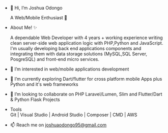 - 👋 Hi, I’m Joshua Odongo

    A Web/Mobile  Enthusiast 🚀

- About Me! ✨
     
  A dependable Web Developer with 4 years + working experience writing clean server-side web application logic with PHP,Python and JavaScript.                        
  I'm usually developing back end applications components and integrating them with data storage solutions (MySQL,SQL Server, PosgreSQL) and front-end micro services.
     
- 👀 I’m interested in web/mobile applications development 
- 🌱 I’m currently exploring Dart/flutter for cross platform mobile Apps plus Python and it's web frameworks
- 💞️ I’m looking to collaborate on PHP Laravel/Lumen, Slim and Flutter/Dart & Python Flask Projects
- Tools                                                                                                                                                        
  Git | Visual Studio | Android Studio | Composer | CMD | AWS 
- 📫 Reach me on joshuaodongo95@gmail.com

<!---
joshuaodongo95/joshuaodongo95 is a ✨ special ✨ repository because its `README.md` (this file) appears on your GitHub profile.
You can click the Preview link to take a look at your changes.
--->
